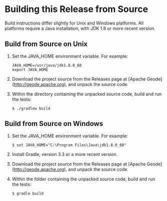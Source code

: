 # Building this Release from Source

Build instructions differ slightly for Unix and Windows platforms.
All platforms require a Java installation, with JDK 1.8 or more recent version.

## Build from Source on Unix

1. Set the JAVA\_HOME environment variable.  For example:

    ```     
    JAVA_HOME=/usr/java/jdk1.8.0_60
    export JAVA_HOME
    ```
2. Download the project source from the Releases page at [Apache Geode] (http://geode.apache.org), and unpack the source code.
3. Within the directory containing the unpacked source code, build and run the tests:
    
    ```
    $ ./gradlew build
    ```

## Build from Source on Windows

1. Set the JAVA\_HOME environment variable.  For example:

    ```
    $ set JAVA_HOME="C:\Program Files\Java\jdk1.8.0_60"
    ```
2. Install Gradle, version 3.3 or a more recent version.
3. Download the project source from the Releases page at [Apache Geode] (http://geode.apache.org), and unpack the source code.
4. Within the folder containing the unpacked source code, build and run the tests:

    ```
    $ gradle build
    ```
